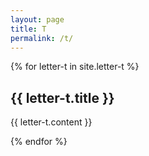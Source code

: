 ```yaml
---
layout: page
title: T
permalink: /t/
---
```

{% for letter-t in site.letter-t %}
<h2>{{ letter-t.title }}</h2>

{{ letter-t.content }}

{% endfor %}